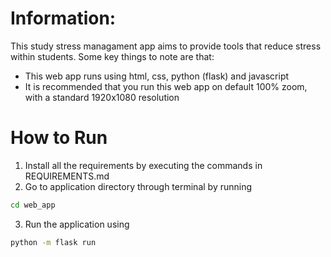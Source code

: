 # Information:
This study stress managament app aims to provide tools that reduce stress within students. Some key things to note are that:
- This web app runs using html, css, python (flask) and javascript
- It is recommended that you run this web app on default 100% zoom, with a standard 1920x1080 resolution

# How to Run 

1. Install all the requirements by executing the commands in REQUIREMENTS.md
2. Go to application directory through terminal by running
```bash 
cd web_app
```

3. Run the application using
```bash 
python -m flask run
```
